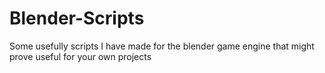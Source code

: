 Blender-Scripts
===============

Some usefully scripts I have made for the blender game engine that might prove useful for your own projects
